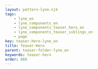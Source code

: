 ```yaml
---
layout: pattern-lyne.njk
tags: 
    - lyne_en
    - lyne_components_en
    - lyne_components_teaser_hero_en
    - lyne_components_teaser_siblings_en
    - page
key: teaser-hero-lyne_en
title: Teaser-Hero
parent: teaser-folder-lyne_en
keywords: teaser-hero
order: 660
---
```


